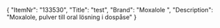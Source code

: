 {
  "ItemNr": "133530",
  "Title": "test",
  "Brand": "Moxalole ",
  "Description": "Moxalole, pulver till oral lösning i dospåse"
}